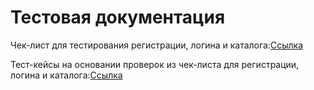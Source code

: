 # Тестовая документация
Чек-лист для тестирования регистрации, логина и каталога:[Ссылка](https://docs.google.com/spreadsheets/d/122xfdvyOLz97ckxyQAR_HRWq13A1vZSstIOQSxHjIWU/edit?gid=0#gid=0)

Тест-кейсы на основании проверок из чек-листа для регистрации, логина и каталога:[Ссылка](https://app.qase.io/project/G9?previewMode=side&suite=17&tab=)
